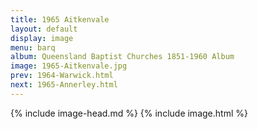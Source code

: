```yaml
---
title: 1965 Aitkenvale
layout: default
display: image
menu: barq
album: Queensland Baptist Churches 1851-1960 Album
image: 1965-Aitkenvale.jpg
prev: 1964-Warwick.html
next: 1965-Annerley.html
---
```

{% include image-head.md %}
{% include image.html %}